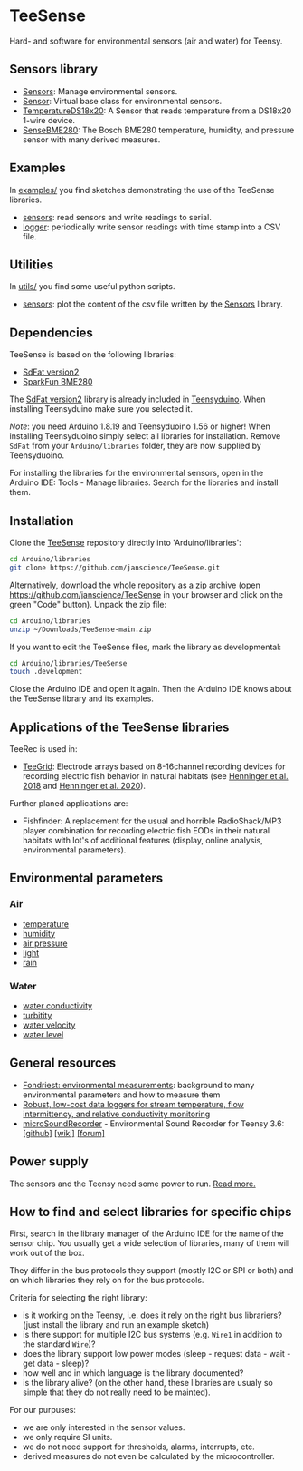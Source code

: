 # TeeSense

Hard- and software for environmental sensors (air and water) for Teensy.


## Sensors library

- [Sensors](src/Sensors.h): Manage environmental sensors.
- [Sensor](src/Sensor.h): Virtual base class for environmental sensors.
- [TemperatureDS18x20](src/TemperatureDS18x20.h): A Sensor that reads temperature from a DS18x20 1-wire device.
- [SenseBME280](src/SenseBME280.h): The Bosch BME280 temperature, humidity, and pressure sensor with many derived measures.


## Examples

In [examples/](examples) you find sketches demonstrating the use of
the TeeSense libraries.

- [sensors](examples/sensors): read sensors and write readings to serial.
- [logger](examples/logger): periodically write sensor readings with time stamp into a CSV file.


## Utilities

In [utils/](utils) you find some useful python scripts.

- [sensors](utils/sensors): plot the content of the csv file written by the [Sensors](src/Sensors.h) library.


## Dependencies

TeeSense is based on the following libraries:

- [SdFat version2](https://github.com/greiman/SdFat)
- [SparkFun BME280](https://github.com/sparkfun/SparkFun_BME280_Arduino_Library)

The [SdFat version2](https://github.com/greiman/SdFat) library is
already included in
[Teensyduino](https://www.pjrc.com/teensy/teensyduino.html). When
installing Teensyduino make sure you selected it.

_Note_: you need Arduino 1.8.19 and Teensyduoino 1.56 or higher! When
installing Teensyduoino simply select all libraries for installation.
Remove `SdFat` from your `Arduino/libraries` folder, they are now
supplied by Teensyduoino.

For installing the libraries for the environmental sensors, open in
the Arduino IDE: Tools - Manage libraries. Search for the libraries
and install them.


## Installation

Clone the [TeeSense](https://github.com/janscience/TeeSense) repository
directly into 'Arduino/libraries':
```sh
cd Arduino/libraries
git clone https://github.com/janscience/TeeSense.git
```

Alternatively, download the whole repository as a zip archive (open
https://github.com/janscience/TeeSense in your browser and click on the
green "Code" button). Unpack the zip file:
```sh
cd Arduino/libraries
unzip ~/Downloads/TeeSense-main.zip
```

If you want to edit the TeeSense files, mark the library as developmental:
```sh
cd Arduino/libraries/TeeSense
touch .development
```

Close the Arduino IDE and open it again. Then the Arduino IDE knows
about the TeeSense library and its examples.


## Applications of the TeeSense libraries

TeeRec is used in:

- [TeeGrid](https://github.com/janscience/TeeGrid): Electrode arrays
  based on 8-16channel recording devices for recording electric fish
  behavior in natural habitats (see [Henninger et
  al. 2018](https://doi.org/10.1523/JNEUROSCI.0350-18.2018) and
  [Henninger et al. 2020](https://doi.org/10.1242/jeb.206342)).

Further planed applications are:

- Fishfinder: A replacement for the usual and horrible RadioShack/MP3
  player combination for recording electric fish EODs in their natural
  habitats with lot's of additional features (display, online
  analysis, environmental parameters).


## Environmental parameters

### Air

- [temperature](docs/parameters/temperature/)
- [humidity](docs/parameters/humidity/)
- [air pressure](docs/parameters/airpressure/)
- [light](docs/parameters/light/)
- [rain](docs/parameters/rain/)

### Water

- [water conductivity](docs/parameters/conductivity/)
- [turbitity](docs/parameters/turbitity/)
- [water velocity](docs/parameters/velocity/)
- [water level](docs/parameters/waterlevel/)


## General resources

- [Fondriest: environmental
  measurements](https://www.fondriest.com/environmental-measurements/):
  background to many environmental parameters and how to measure them
- [Robust, low-cost data loggers for stream temperature, flow intermittency, and relative conductivity monitoring](https://agupubs.onlinelibrary.wiley.com/doi/pdf/10.1002/2013WR015158)
- [microSoundRecorder](https://github.com/WMXZ-EU/microSoundRecorder) - Environmental Sound Recorder for Teensy 3.6:
  [[github]](https://github.com/WMXZ-EU/microSoundRecorder)
  [[wiki]](https://github.com/WMXZ-EU/microSoundRecorder/wiki/Hardware-setup)
  [[forum]](https://forum.pjrc.com/threads/52175?p=185386&viewfull=1#post185386)


## Power supply

The sensors and the Teensy need some power to run. [Read more.](docs/power/)


## How to find and select libraries for specific chips

First, search in the library manager of the Arduino IDE for the name
of the sensor chip. You usually get a wide selection of libraries, many of
them will work out of the box.

They differ in the bus protocols they support (mostly I2C or SPI or
both) and on which libraries they rely on for the bus protocols.

Criteria for selecting the right library:
- is it working on the Teensy, i.e. does it rely on the right bus librariers?
  (just install the library and run an example sketch)
- is there support for multiple I2C bus systems (e.g. `Wire1` in addition to the standard `Wire`)?
- does the library support low power modes (sleep - request data - wait - get data - sleep)?
- how well and in which language is the library documented?
- is the library alive? (on the other hand, these libraries are usualy
  so simple that they do not really need to be mainted).

For our purpuses:
- we are only interested in the sensor values.
- we only require SI units.
- we do not need support for thresholds, alarms, interrupts, etc.
- derived measures do not even be calculated by the microcontroller.


